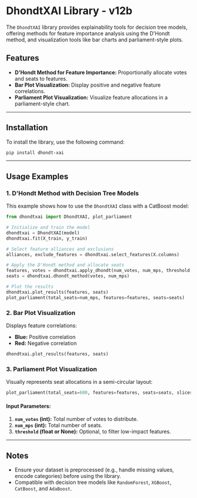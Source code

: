 
# DhondtXAI Library - v12b

The `DhondtXAI` library provides explainability tools for decision tree models, offering methods for feature importance analysis using the D'Hondt method, and visualization tools like bar charts and parliament-style plots.

## Features
- **D'Hondt Method for Feature Importance:** Proportionally allocate votes and seats to features.
- **Bar Plot Visualization:** Display positive and negative feature correlations.
- **Parliament Plot Visualization:** Visualize feature allocations in a parliament-style chart.

---

## Installation
To install the library, use the following command:
```bash
pip install dhondt-xai
```

---

## Usage Examples

### 1. D'Hondt Method with Decision Tree Models

This example shows how to use the `DhondtXAI` class with a CatBoost model:

```python
from dhondtxai import DhondtXAI, plot_parliament

# Initialize and train the model
dhondtxai = DhondtXAI(model)
dhondtxai.fit(X_train, y_train)

# Select feature alliances and exclusions
alliances, exclude_features = dhondtxai.select_features(X.columns)

# Apply the D'Hondt method and allocate seats
features, votes = dhondtxai.apply_dhondt(num_votes, num_mps, threshold, alliances, exclude_features)
seats = dhondtxai.dhondt_method(votes, num_mps)

# Plot the results
dhondtxai.plot_results(features, seats)
plot_parliament(total_seats=num_mps, features=features, seats=seats)
```

### 2. Bar Plot Visualization

Displays feature correlations:
- **Blue:** Positive correlation
- **Red:** Negative correlation

```python
dhondtxai.plot_results(features, seats)
```

### 3. Parliament Plot Visualization

Visually represents seat allocations in a semi-circular layout:

```python
plot_parliament(total_seats=600, features=features, seats=seats, slices=50, additional_rows=5)
```

#### Input Parameters:
1. **`num_votes` (int):** Total number of votes to distribute.
2. **`num_mps` (int):** Total number of seats.
3. **`threshold` (float or None):** Optional, to filter low-impact features.

---

## Notes
- Ensure your dataset is preprocessed (e.g., handle missing values, encode categories) before using the library.
- Compatible with decision tree models like `RandomForest`, `XGBoost`, `CatBoost`, and `AdaBoost`.
